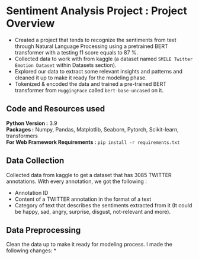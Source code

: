# Sentiment Analysis Project : Project Overview
* Created a project that tends to recognize the sentiments from text through Natural Language Processing using a pretrained BERT transformer with a testing f1 score equals to 87 %.
* Collected data to work with from kaggle (a dataset named `SMILE Twitter Emotion Dataset` within Datasets section).
* Explored our data to extract some relevant insights and patterns and cleaned it up to make it ready for the modeling phase.
* Tokenized & encoded the data and trained a pre-trained BERT transformer from `HuggingFace` called `bert-base-uncased` on it.

## Code and Resources used
<b>Python Version :</b> 3.9<br>
<b>Packages :</b> Numpy, Pandas, Matplotlib, Seaborn, Pytorch, Scikit-learn, transformers<br>
<b>For Web Framework Requirements :</b> `pip install -r requirements.txt`

## Data Collection
Collected data from kaggle to get a dataset that has 3085 TWITTER annotations. With every annotation, we got the following :
* Annotation ID
* Content of a TWITTER annotation in the format of a text
* Category of text that describes the sentiments extracted from it (It could be happy, sad, angry, surprise, disgust, not-relevant and more).

## Data Preprocessing
Clean the data up to make it ready for modeling process. I made the following changes:
* 
